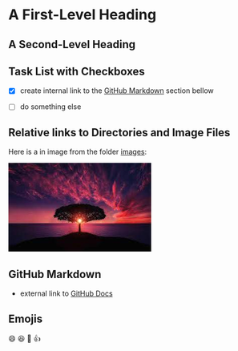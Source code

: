 # A First-Level Heading

## A Second-Level Heading

## Task List with Checkboxes


 - [x] create internal link to the [GitHub Markdown](#github-markdown) section bellow

- [ ] do something else

## Relative links to Directories and Image Files

Here is a in image from the folder [images](./images/): 

![a photo](./images/download.jpeg)

## GitHub Markdown

- external link to [GitHub Docs](https://docs.github.com/en/migrations/importing-source-code/using-the-command-line-to-import-source-code/adding-locally-hosted-code-to-github)

## Emojis

:smile: 
:laughing: 
:poop:
:+1: